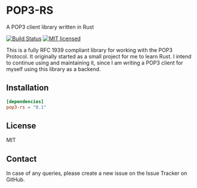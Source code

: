 POP3-RS
=======

A POP3 client library written in Rust

[![Build Status](https://travis-ci.org/darnir/pop3-rs.svg?branch=master)](https://travis-ci.org/darnir/pop3-rs)
[![MIT licensed](https://img.shields.io/badge/license-MIT-blue.svg)](./LICENSE)

This is a fully RFC 1939 compliant library for working with the POP3 Protocol.
It originally started as a small project for me to learn Rust. I intend to
continue using and maintaining it, since I am writing a POP3 client for myself
using this library as a backend.

Installation
------------

```toml
[dependencies]
pop3-rs = "0.1"
```

License
-------
MIT

Contact
-------

In case of any queries, please create a new issue on the Issue Tracker on
GitHub.
